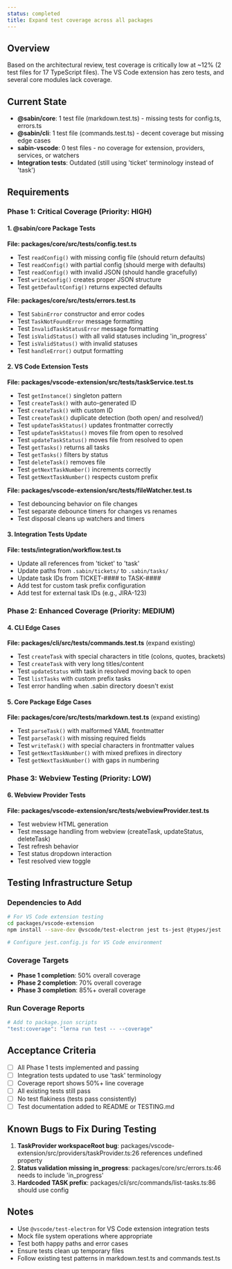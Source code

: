 ```yaml
---
status: completed
title: Expand test coverage across all packages
---
```

## Overview

Based on the architectural review, test coverage is critically low at ~12% (2 test files for 17 TypeScript files). The VS Code extension has zero tests, and several core modules lack coverage.

## Current State

- **@sabin/core**: 1 test file (markdown.test.ts) - missing tests for config.ts, errors.ts
- **@sabin/cli**: 1 test file (commands.test.ts) - decent coverage but missing edge cases
- **sabin-vscode**: 0 test files - no coverage for extension, providers, services, or watchers
- **Integration tests**: Outdated (still using 'ticket' terminology instead of 'task')

## Requirements

### Phase 1: Critical Coverage (Priority: HIGH)

#### 1. @sabin/core Package Tests

**File: packages/core/src/__tests__/config.test.ts**
- Test `readConfig()` with missing config file (should return defaults)
- Test `readConfig()` with partial config (should merge with defaults)
- Test `readConfig()` with invalid JSON (should handle gracefully)
- Test `writeConfig()` creates proper JSON structure
- Test `getDefaultConfig()` returns expected defaults

**File: packages/core/src/__tests__/errors.test.ts**
- Test `SabinError` constructor and error codes
- Test `TaskNotFoundError` message formatting
- Test `InvalidTaskStatusError` message formatting
- Test `isValidStatus()` with all valid statuses including 'in_progress'
- Test `isValidStatus()` with invalid statuses
- Test `handleError()` output formatting

#### 2. VS Code Extension Tests

**File: packages/vscode-extension/src/__tests__/taskService.test.ts**
- Test `getInstance()` singleton pattern
- Test `createTask()` with auto-generated ID
- Test `createTask()` with custom ID
- Test `createTask()` duplicate detection (both open/ and resolved/)
- Test `updateTaskStatus()` updates frontmatter correctly
- Test `updateTaskStatus()` moves file from open to resolved
- Test `updateTaskStatus()` moves file from resolved to open
- Test `getTasks()` returns all tasks
- Test `getTasks()` filters by status
- Test `deleteTask()` removes file
- Test `getNextTaskNumber()` increments correctly
- Test `getNextTaskNumber()` respects custom prefix

**File: packages/vscode-extension/src/__tests__/fileWatcher.test.ts**
- Test debouncing behavior on file changes
- Test separate debounce timers for changes vs renames
- Test disposal cleans up watchers and timers

#### 3. Integration Tests Update

**File: tests/integration/workflow.test.ts**
- Update all references from 'ticket' to 'task'
- Update paths from `.sabin/tickets/` to `.sabin/tasks/`
- Update task IDs from TICKET-#### to TASK-####
- Add test for custom task prefix configuration
- Add test for external task IDs (e.g., JIRA-123)

### Phase 2: Enhanced Coverage (Priority: MEDIUM)

#### 4. CLI Edge Cases

**File: packages/cli/src/__tests__/commands.test.ts** (expand existing)
- Test `createTask` with special characters in title (colons, quotes, brackets)
- Test `createTask` with very long titles/content
- Test `updateStatus` with task in resolved moving back to open
- Test `listTasks` with custom prefix tasks
- Test error handling when .sabin directory doesn't exist

#### 5. Core Package Edge Cases

**File: packages/core/src/__tests__/markdown.test.ts** (expand existing)
- Test `parseTask()` with malformed YAML frontmatter
- Test `parseTask()` with missing required fields
- Test `writeTask()` with special characters in frontmatter values
- Test `getNextTaskNumber()` with mixed prefixes in directory
- Test `getNextTaskNumber()` with gaps in numbering

### Phase 3: Webview Testing (Priority: LOW)

#### 6. Webview Provider Tests

**File: packages/vscode-extension/src/__tests__/webviewProvider.test.ts**
- Test webview HTML generation
- Test message handling from webview (createTask, updateStatus, deleteTask)
- Test refresh behavior
- Test status dropdown interaction
- Test resolved view toggle

## Testing Infrastructure Setup

### Dependencies to Add

```bash
# For VS Code extension testing
cd packages/vscode-extension
npm install --save-dev @vscode/test-electron jest ts-jest @types/jest

# Configure jest.config.js for VS Code environment
```

### Coverage Targets

- **Phase 1 completion**: 50% overall coverage
- **Phase 2 completion**: 70% overall coverage
- **Phase 3 completion**: 85%+ overall coverage

### Run Coverage Reports

```bash
# Add to package.json scripts
"test:coverage": "lerna run test -- --coverage"
```

## Acceptance Criteria

- [ ] All Phase 1 tests implemented and passing
- [ ] Integration tests updated to use 'task' terminology
- [ ] Coverage report shows 50%+ line coverage
- [ ] All existing tests still pass
- [ ] No test flakiness (tests pass consistently)
- [ ] Test documentation added to README or TESTING.md

## Known Bugs to Fix During Testing

1. **TaskProvider workspaceRoot bug**: packages/vscode-extension/src/providers/taskProvider.ts:26 references undefined property
2. **Status validation missing in_progress**: packages/core/src/errors.ts:46 needs to include 'in_progress'
3. **Hardcoded TASK prefix**: packages/cli/src/commands/list-tasks.ts:86 should use config

## Notes

- Use `@vscode/test-electron` for VS Code extension integration tests
- Mock file system operations where appropriate
- Test both happy paths and error cases
- Ensure tests clean up temporary files
- Follow existing test patterns in markdown.test.ts and commands.test.ts
